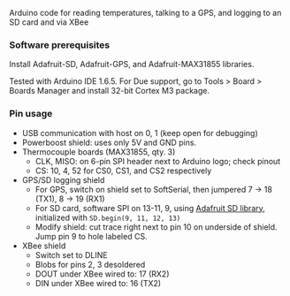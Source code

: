 Arduino code for reading temperatures, talking to a GPS, and logging to an SD card and via XBee

### Software prerequisites ###

Install Adafruit-SD, Adafruit-GPS, and Adafruit-MAX31855 libraries.

Tested with Arduino IDE 1.6.5. For Due support, go to Tools > Board > Boards Manager and install 32-bit Cortex M3 package.

### Pin usage ###

  * USB communication with host on 0, 1 (keep open for debugging)
  * Powerboost shield: uses only 5V and GND pins.
  * Thermocouple boards (MAX31855, qty. 3)
    * CLK, MISO: on 6-pin SPI header next to Arduino logo; check pinout
    * CS: 10, 4, 52 for CS0, CS1, and CS2 respectively
  * GPS/SD logging shield
    * For GPS, switch on shield set to SoftSerial, then jumpered 7 -> 18 (TX1), 8 -> 19 (RX1)
    * For SD card, software SPI on 13-11, 9, using [Adafruit SD library](https://github.com/adafruit/SD), initialized with `SD.begin(9, 11, 12, 13)`
    * Modify shield: cut trace right next to pin 10 on underside of shield. Jump pin 9 to hole labeled CS.
  * XBee shield
    * Switch set to DLINE
    * Blobs for pins 2, 3 desoldered
    * DOUT under XBee wired to: 17 (RX2)
    * DIN under XBee wired to: 16 (TX2)
